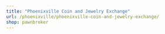```yaml
---
title: "Phoenixville Coin and Jewelry Exchange"
url: /phoenixville/phoenixville-coin-and-jewelry-exchange/
shop: pawnbroker
---
```

